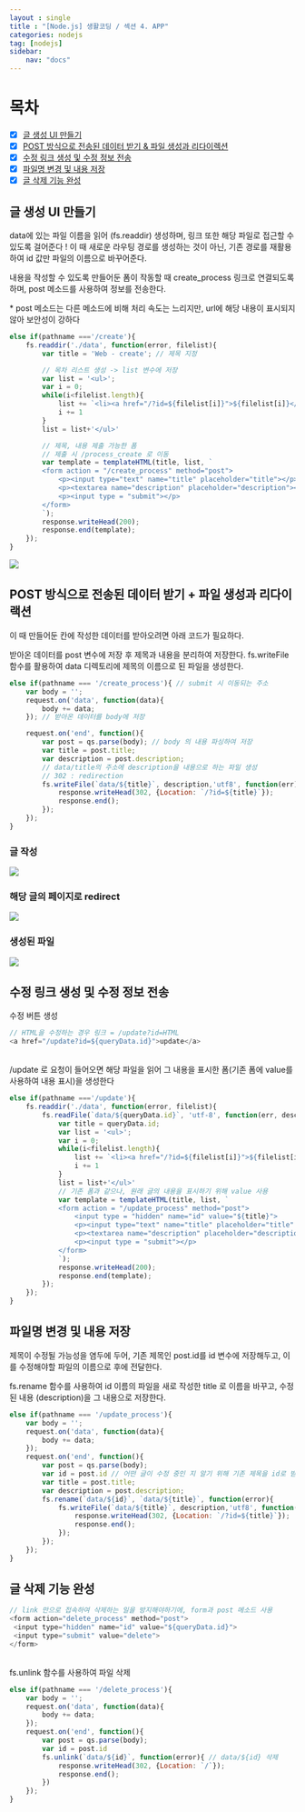 ```yaml
---
layout : single
title : "[Node.js] 생활코딩 / 섹션 4. APP"
categories: nodejs
tag: [nodejs]
sidebar:
    nav: "docs"
---
```


# 목차

- [x] [글 생성 UI 만들기](#글-생성-ui-만들기)
- [x] [POST 방식으로 전송된 데이터 받기 & 파일 생성과 리다이렉션](#post-방식으로-전송된-데이터-받기--파일-생성과-리다이랙션)
- [x] [수정 링크 생성 및 수정 정보 전송](#수정-링크-생성-및-수정-정보-전송)
- [x] [파일명 변경 및 내용 저장](#파일명-변경-및-내용-저장)
- [x] [글 삭제 기능 완성](#글-삭제-기능-완성)

## 글 생성 UI 만들기

data에 있는 파일 이름을 읽어 (fs.readdir) 생성하며, 링크 또한 해당 파일로 접근할 수 있도록 걸어준다 ! 이 때 새로운 라우팅 경로를 생성하는 것이 아닌, 기존 경로를 재활용하여 id 값만 파일의 이름으로 바꾸어준다.

내용을 작성할 수 있도록 만들어둔 폼이 작동할 때 create_process 링크로 연결되도록 하며, post 메소드를 사용하여 정보를 전송한다. 

\* post 메소드는 다른 메소드에 비해 처리 속도는 느리지만, url에 해당 내용이 표시되지 않아 보안성이 강하다


```javascript
else if(pathname ==='/create'){
    fs.readdir('./data', function(error, filelist){
        var title = 'Web - create'; // 제목 지정

        // 목차 리스트 생성 -> list 변수에 저장
        var list = '<ul>';
        var i = 0;
        while(i<filelist.length){
            list += `<li><a href="/?id=${filelist[i]}">${filelist[i]}</a></li>`;
            i += 1
        }
        list = list+'</ul>'

        // 제목, 내용 제출 가능한 폼
        // 제출 시 /process_create 로 이동
        var template = templateHTML(title, list, `
        <form action = "/create_process" method="post"> 
            <p><input type="text" name="title" placeholder="title"></p>
            <p><textarea name="description" placeholder="description"></textarea></p>
            <p><input type = "submit"></p>
        </form>
        `);
        response.writeHead(200);
        response.end(template);
    });
}
```

<img src="/images/node/7.png">

## POST 방식으로 전송된 데이터 받기 + 파일 생성과 리다이랙션

이 때 만들어둔 칸에 작성한 데이터를 받아오려면 아래 코드가 필요하다.

받아온 데이터를 post 변수에 저장 후 제목과 내용을 분리하여 저장한다. fs.writeFile 함수를 활용하여 data 디렉토리에 제목의 이름으로 된 파일을 생성한다.

```javascript
else if(pathname === '/create_process'){ // submit 시 이동되는 주소
    var body = '';
    request.on('data', function(data){
        body += data;
    }); // 받아온 데이터를 body에 저장

    request.on('end', function(){
        var post = qs.parse(body); // body 의 내용 파싱하여 저장
        var title = post.title;
        var description = post.description;
        // data/title의 주소에 description을 내용으로 하는 파일 생성
        // 302 : redirection
        fs.writeFile(`data/${title}`, description,'utf8', function(err){ 
            response.writeHead(302, {Location: `/?id=${title}`});
            response.end();
        });
    });
}
```

### 글 작성

<img src="/images/node/9.png">

### 해당 글의 페이지로 redirect

<img src="/images/node/8.png">

### 생성된 파일

<img src="/images/node/10.png">

## 수정 링크 생성 및 수정 정보 전송

수정 버튼 생성

```javascript
// HTML을 수정하는 경우 링크 = /update?id=HTML
<a href="/update?id=${queryData.id}">update</a>
```

<br>/update 로 요청이 들어오면 해당 파일을 읽어 그 내용을 표시한 폼(기존 폼에 value를 사용하여 내용 표시)을 생성한다

```javascript
else if(pathname ==='/update'){
    fs.readdir('./data', function(error, filelist){
        fs.readFile(`data/${queryData.id}`, 'utf-8', function(err, description){
            var title = queryData.id;
            var list = '<ul>';
            var i = 0;
            while(i<filelist.length){
                list += `<li><a href="/?id=${filelist[i]}">${filelist[i]}</a></li>`;
                i += 1
            }
            list = list+'</ul>'
            // 기존 폼과 같으나, 원래 글의 내용을 표시하기 위해 value 사용
            var template = templateHTML(title, list, `
            <form action = "/update_process" method="post">
                <input type = "hidden" name="id" value="${title}">
                <p><input type="text" name="title" placeholder="title" value="${title}"></p>
                <p><textarea name="description" placeholder="description" value="${description}"></textarea></p>
                <p><input type = "submit"></p>
            </form>
            `);
            response.writeHead(200);
            response.end(template);
        });
    });
}
```

## 파일명 변경 및 내용 저장

제목이 수정될 가능성을 염두에 두어, 기존 제목인 post.id를 id 변수에 저장해두고, 이를 수정해야할 파일의 이름으로 후에 전달한다. 

fs.rename 함수를 사용하여 id 이름의 파일을 새로 작성한 title 로 이름을 바꾸고, 수정된 내용 (description)을 그 내용으로 저장한다.

```javascript
else if(pathname === '/update_process'){
    var body = '';
    request.on('data', function(data){
        body += data;
    });
    request.on('end', function(){
        var post = qs.parse(body);
        var id = post.id // 어떤 글이 수정 중인 지 알기 위해 기존 제목을 id로 받아옴
        var title = post.title;
        var description = post.description;
        fs.rename(`data/${id}`, `data/${title}`, function(error){
            fs.writeFile(`data/${title}`, description,'utf8', function(err){
                response.writeHead(302, {Location: `/?id=${title}`});
                response.end();
            });
        });
    });
}
```

## 글 삭제 기능 완성

```javascript
// link 만으로 접속하여 삭제하는 일을 방지해야하기에, form과 post 메소드 사용
<form action="delete_process" method="post">
 <input type="hidden" name="id" value="${queryData.id}">
 <input type="submit" value="delete">
</form>
```

<br>fs.unlink 함수를 사용하여 파일 삭제

```javascript
else if(pathname === '/delete_process'){
    var body = '';
    request.on('data', function(data){
        body += data;
    });
    request.on('end', function(){
        var post = qs.parse(body);
        var id = post.id
        fs.unlink(`data/${id}`, function(error){ // data/${id} 삭제
            response.writeHead(302, {Location: `/`});
            response.end();
        })
    });
}
```